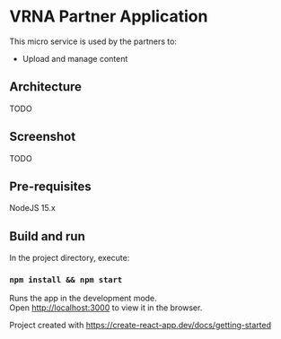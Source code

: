 # VRNA Partner Application

This micro service is used by the partners to:

* Upload and manage content

## Architecture

TODO

## Screenshot

TODO

## Pre-requisites

NodeJS 15.x

## Build and run

In the project directory, execute:

### `npm install && npm start`

Runs the app in the development mode.\
Open [http://localhost:3000](http://localhost:3000) to view it in the browser.

Project created with https://create-react-app.dev/docs/getting-started
